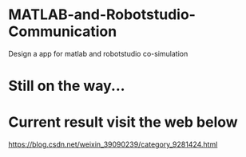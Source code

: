 # MATLAB-and-Robotstudio-Communication
Design a app for matlab and robotstudio co-simulation
# Still on the way...

# Current result visit the web below
https://blog.csdn.net/weixin_39090239/category_9281424.html
